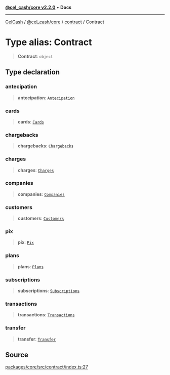 [**@cel_cash/core v2.2.0**](../../README.md) • **Docs**

***

[CelCash](../../../../packages.md) / [@cel\_cash/core](../../README.md) / [contract](../README.md) / Contract

# Type alias: Contract

> **Contract**: `object`

## Type declaration

### antecipation

> **antecipation**: [`Antecipation`](Antecipation.md)

### cards

> **cards**: [`Cards`](Cards.md)

### chargebacks

> **chargebacks**: [`Chargebacks`](Chargebacks.md)

### charges

> **charges**: [`Charges`](Charges.md)

### companies

> **companies**: [`Companies`](Companies.md)

### customers

> **customers**: [`Customers`](Customers.md)

### pix

> **pix**: [`Pix`](Pix.md)

### plans

> **plans**: [`Plans`](Plans.md)

### subscriptions

> **subscriptions**: [`Subscriptions`](Subscriptions.md)

### transactions

> **transactions**: [`Transactions`](Transactions.md)

### transfer

> **transfer**: [`Transfer`](Transfer.md)

## Source

[packages/core/src/contract/index.ts:27](https://github.com/Pyxlab/celcash/blob/b57c7034bd65dcd5b083f272f9cfe6cc4ff73f7b/packages/core/src/contract/index.ts#L27)
